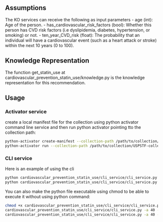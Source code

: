 ## Assumptions
The KO services can receive the following as input parameters
    - age (int): Age of the person.
    - has_cardiovascular_risk_factors (bool): Whether this person has CVD risk factors (i.e dyslipidemia, diabetes, hypertension, or smoking) or not.
    - ten_year_CVD_risk (float): The probability that an individual will have a cardiovascular event (such as a heart attack or stroke) within the next 10 years (0 to 100).

## Knowledge Representation
The function get_statin_use at cardiovascular_prevention_statin_use/knowledge.py is the knowledge representation for this recommendation.

## Usage
### Activator service
create a local manifest file for the collection using python activator command line service and then run python activator pointing tto the collection path:
```bash
python-activator create-manifest --collection-path /path/to/collection/USPSTF-collection
python-activator run --collection-path /path/to/collection/USPSTF-collection
```

### CLI service
Here is an example of using the cli
```bash
python cardiovascular_prevention_statin_use/cli_service/cli_service.py  -a 40 --has_cardiovascular_risk_factors -t 15  
python cardiovascular_prevention_statin_use/cli_service/cli_service.py  -a 40 --no_cardiovascular_risk_factors -t 15  
```

You can also make the python file executable using chmod to be able to execute it without using python command:
```bash
chmod +x cardiovascular_prevention_statin_use/cli_service/cli_service.py
cardiovascular_prevention_statin_use/cli_service/cli_service.py -a 40 --has_cardiovascular_risk_factors -t 15
cardiovascular_prevention_statin_use/cli_service/cli_service.py -a 40 --no_cardiovascular_risk_factors -t 15
```